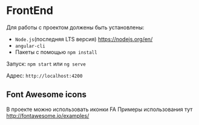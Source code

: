 # FrontEnd

Для работы с проектом должены быть установлены:
- `Node.js`(последняя LTS версия) https://nodejs.org/en/
- `angular-cli`
- Пакеты с помощью `npm install`

Запуск:
`npm start` или `ng serve`

Адрес:
`http://localhost:4200`

## Font Awesome icons

В проекте можно использовать иконки FA
Примеры использования тут http://fontawesome.io/examples/
